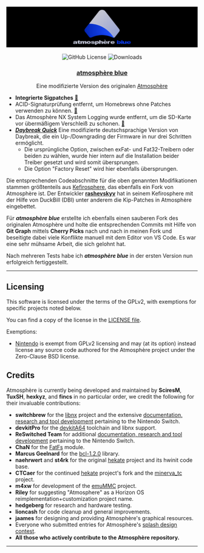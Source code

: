 ![Banner](img/banner_readme.png?raw=true)

<p align="center">
  <img src="https://img.shields.io/github/license/Atmosphere-NX/Atmosphere?style=for-the-badge&labelColor=%230626b3&color=%230d3ce6" alt="GitHub License">
  <img src="https://img.shields.io/github/downloads/glitched-nx/atmosphere_blue/latest/total?style=for-the-badge&logoSize=auto&labelColor=%230626b3&color=%230d3ce6" alt="Downloads">
</p>

<h3 align="center"><a href="https://github.com/glitched-nx/atmosphere_blue">atmosphère blue</a></h3>

<p align="center">Eine modifizierte Version des originalen <a href="https://github.com/Atmosphere-NX/Atmosphere">Atmosphère</a></p>

* **Integrierte Sigpatches** [🔗](#codeabschnitte)
* ACID-Signaturprüfung entfernt, um Homebrews ohne Patches verwenden zu können. [🔗](#codeabschnitte)
* Das Atmosphère NX System Logging wurde entfernt, um die SD-Karte vor übermäßigem Verschleiß zu schonen. [🔗](#codeabschnitte)
* [***Daybreak Quick***]()  Eine modifizierte deutschsprachige Version von Daybreak, die ein Up-/Downgrading der Firmware in nur drei Schritten ermöglicht.
  * Die ursprüngliche Option, zwischen exFat- und Fat32-Treibern oder beiden zu wählen, wurde hier intern auf die Installation beider Treiber gesetzt und wird somit übersprungen.
  * Die Option "Factory Reset" wird hier ebenfalls übersprungen.

Die entsprechenden Codeabschnitte für die oben genannten Modifikationen stammen größtenteils aus [Kefirosphere](https://github.com/rashevskyv/Kefirosphere), das ebenfalls ein Fork von Atmosphère ist. Der Entwickler [**rashevskyv**](https://github.com/rashevskyv) hat in seinem Kefirosphere mit der Hilfe von DuckBill (DBI) unter anderem die Kip-Patches in Atmosphère eingebettet.

Für ***atmosphère blue*** erstellte ich ebenfalls einen sauberen Fork des originalen Atmosphère und holte die entsprechenden Commits mit Hilfe von **Git Graph** mittels **Cherry Picks** nach und nach in meinen Fork und beseitigte dabei viele Konflikte manuell mit dem Editor von VS Code. Es war eine sehr mühsame Arbeit, die sich gelohnt hat.

Nach mehreren Tests habe ich ***atmosphère blue*** in der ersten Version nun erfolgreich fertiggestellt.



---

## Licensing

This software is licensed under the terms of the GPLv2, with exemptions for specific projects noted below.

You can find a copy of the license in the [LICENSE file](LICENSE).

Exemptions:

* [Nintendo](https://github.com/Nintendo) is exempt from GPLv2 licensing and may (at its option) instead license any source code authored for the Atmosphère project under the Zero-Clause BSD license.

## Credits

Atmosphère is currently being developed and maintained by **SciresM**, **TuxSH**, **hexkyz**, and **fincs** in no particular order, we credit the following for their invaluable contributions:

* **switchbrew** for the [libnx](https://github.com/switchbrew/libnx) project and the extensive [documentation, research and tool development](http://switchbrew.org) pertaining to the Nintendo Switch.
* **devkitPro** for the [devkitA64](https://devkitpro.org/) toolchain and libnx support.
* **ReSwitched Team** for additional [documentation, research and tool development](https://reswitched.github.io/) pertaining to the Nintendo Switch.
* **ChaN** for the [FatFs](http://elm-chan.org/fsw/ff/00index_e.html) module.
* **Marcus Geelnard** for the [bcl-1.2.0](https://sourceforge.net/projects/bcl/files/bcl/bcl-1.2.0) library.
* **naehrwert** and **st4rk** for the original [hekate](https://github.com/nwert/hekate) project and its hwinit code base.
* **CTCaer** for the continued [hekate](https://github.com/CTCaer/hekate) project's fork and the [minerva_tc](https://github.com/CTCaer/minerva_tc) project.
* **m4xw** for development of the [emuMMC](https://github.com/m4xw/emummc) project.
* **Riley** for suggesting "Atmosphere" as a Horizon OS reimplementation+customization project name.
* **hedgeberg** for research and hardware testing.
* **lioncash** for code cleanup and general improvements.
* **jaames** for designing and providing Atmosphère's graphical resources.
* Everyone who submitted entries for Atmosphère's [splash design contest](https://github.com/Atmosphere-NX/Atmosphere-splashes).
* **All those who actively contribute to the Atmosphère repository.**

---
